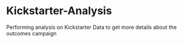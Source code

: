 # Kickstarter-Analysis
Performing analysis on Kickstarter Data to get more details about the outcomes campaign
